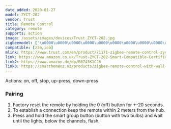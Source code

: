 ```yaml
---
date_added: 2020-01-27
model: ZYCT-202
vendor: Trust
title: Remote Control
category: remote
supports: action
image: /assets/images/devices/Trust_ZYCT-202.jpg
zigbeemodel: ['\u0000\u0000\u0000\u0000\u0000\u0000\u0000\u0000\u0000\u0000\u0000\u0000 + \u0000\u0000\u0000\u0000\u0000']
compatible: [z2m,iob]
mlink: https://www.trust.com/en/product/71171-zigbee-remote-control-zyct-202
link: https://www.amazon.co.uk/Trust-ZYCT-202-Smart-Compatible-Certified/dp/B0743K1CJ6
link2: https://www.amazon.de/dp/B0743K1CJ6
link3: https://smarthomenz.nz/products/zigbee-remote-control-with-wall-mount
---
```

Actions: on, off, stop, up-press, down-press
### Pairing
1. Factory reset the remote by holding the 0 (off) button for +-20 seconds.
2. To establish a connection keep the remote within 2 meters from the hub.
3. Press and hold the smart group button (button with two bulbs) and wait until the lights, below the channels, flash. 
